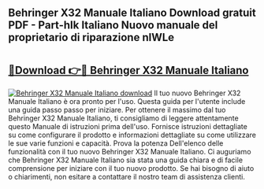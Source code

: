 ## Behringer X32 Manuale Italiano Download gratuit PDF - Part-hIk Italiano Nuovo manuale del proprietario di riparazione nlWLe

# <h2><a href="http://dfe8p3h.blite.top/?on=Behringer+X32+Manuale+Italiano">🔗Download 👉🔴 Behringer X32 Manuale Italiano</a></h2>

[![Behringer X32 Manuale Italiano download](https://i.imgur.com/lujVjoI.png)](http://dfe8p3h.blite.top/?on=Behringer+X32+Manuale+Italiano)
Il tuo nuovo Behringer X32 Manuale Italiano è ora pronto per l'uso. Questa guida per l'utente include una guida passo passo per iniziare. Per ottenere il massimo dal tuo Behringer X32 Manuale Italiano, ti consigliamo di leggere attentamente questo Manuale di istruzioni prima dell'uso. Fornisce istruzioni dettagliate su come configurare il prodotto e informazioni dettagliate su come utilizzare le sue varie funzioni e capacità. Prova la potenza Dell'elenco delle funzionalità con il tuo nuovo Behringer X32 Manuale Italiano. Ci auguriamo che Behringer X32 Manuale Italiano sia stata una guida chiara e di facile comprensione per iniziare con il tuo nuovo prodotto. Se hai bisogno di aiuto o chiarimenti, non esitare a contattare il nostro team di assistenza clienti.
